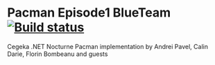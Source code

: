 Pacman Episode1 BlueTeam [![Build status](https://ci.appveyor.com/api/projects/status/28e5nld2hsx1gkbm)](https://ci.appveyor.com/project/CegekaNocturneRO/pacman-episode1-blueteam)
========================

Cegeka .NET Nocturne Pacman implementation by Andrei Pavel, Calin Darie, Florin Bombeanu and guests
